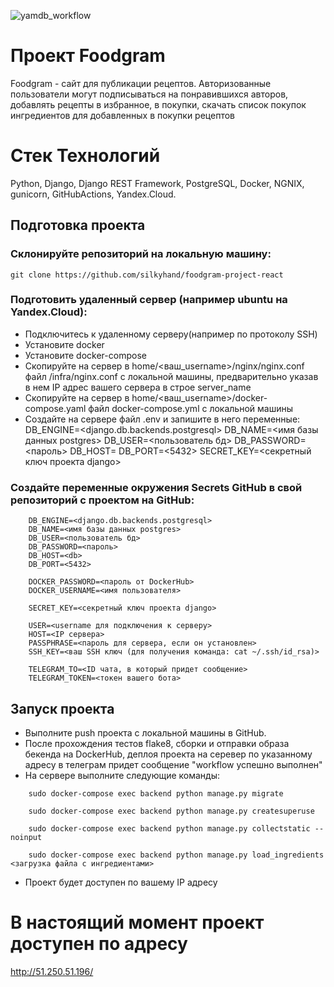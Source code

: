 ![yamdb_workflow](https://github.com/silkyhand/foodgram-project-react/actions/workflows/foodgram_workflow.yml/badge.svg)
# Проект Foodgram

Foodgram - сайт для публикации рецептов. Авторизованные пользователи
могут подписываться на понравившихся авторов, добавлять рецепты в избранное,
в покупки, скачать список покупок ингредиентов для добавленных в покупки
рецептов 

# Стек Технологий
Python, Django, Django REST Framework, PostgreSQL, Docker, NGNIX, gunicorn, GitHubActions, Yandex.Cloud.

## Подготовка проекта
### Склонируйте репозиторий на локальную машину: 
```
git clone https://github.com/silkyhand/foodgram-project-react
```
### Подготовить удаленный сервер (например ubuntu на Yandex.Cloud):

- Подключитесь к удаленному серверу(например по протоколу SSH)
- Установите  docker
- Установите docker-compose
- Скопируйте на сервер в home/<ваш_username>/nginx/nginx.conf  
  файл /infra/nginx.conf с локальной машины, предварительно указав в 
  нем IP адрес вашего сервера в строе server_name 
- Скопируйте на сервер в  home/<ваш_username>/docker-compose.yaml 
   файл docker-compose.yml с локальной машины 
- Создайте на сервере файл .env и запишите в него переменные:
    DB_ENGINE=<django.db.backends.postgresql>
    DB_NAME=<имя базы данных postgres>
    DB_USER=<пользователь бд>
    DB_PASSWORD=<пароль>
    DB_HOST=<db>
    DB_PORT=<5432>
    SECRET_KEY=<секретный ключ проекта django>
    
### Создайте переменные окружения Secrets GitHub  в свой репозиторий с проектом на GitHub:
```
    DB_ENGINE=<django.db.backends.postgresql>
    DB_NAME=<имя базы данных postgres>
    DB_USER=<пользователь бд>
    DB_PASSWORD=<пароль>
    DB_HOST=<db>
    DB_PORT=<5432>
    
    DOCKER_PASSWORD=<пароль от DockerHub>
    DOCKER_USERNAME=<имя пользователя>
    
    SECRET_KEY=<секретный ключ проекта django>

    USER=<username для подключения к серверу>
    HOST=<IP сервера>
    PASSPHRASE=<пароль для сервера, если он установлен>
    SSH_KEY=<ваш SSH ключ (для получения команда: cat ~/.ssh/id_rsa)>

    TELEGRAM_TO=<ID чата, в который придет сообщение>
    TELEGRAM_TOKEN=<токен вашего бота>
 ```
 ## Запуск проекта
 
   - Выполните push проекта с локальной машины в GitHub.
   - После прохождения тестов flake8, cборки и отправки образа бекенда на DockerHub,
     деплоя проекта на серевер по указанному адресу в  телеграм придет сообщение "workflow успешно выполнен"
   - На сервере выполните следующие команды:
   
```
    sudo docker-compose exec backend python manage.py migrate 
       
    sudo docker-compose exec backend python manage.py createsuperuse
    
    sudo docker-compose exec backend python manage.py collectstatic --noinput
       
    sudo docker-compose exec backend python manage.py load_ingredients <загрузка файла с ингредиентами>
 ```
    
   - Проект будет доступен по вашему IP адресу


# В настоящий момент проект доступен по адресу
http://51.250.51.196/
